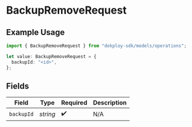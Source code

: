 # BackupRemoveRequest

## Example Usage

```typescript
import { BackupRemoveRequest } from "dokploy-sdk/models/operations";

let value: BackupRemoveRequest = {
  backupId: "<id>",
};
```

## Fields

| Field              | Type               | Required           | Description        |
| ------------------ | ------------------ | ------------------ | ------------------ |
| `backupId`         | *string*           | :heavy_check_mark: | N/A                |